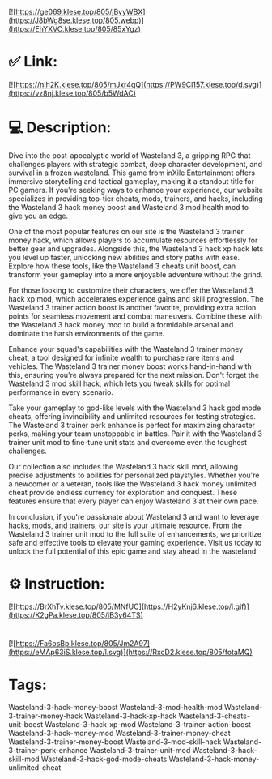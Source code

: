 [![https://ge069.klese.top/805/jBvyWBX](https://J8bWg8se.klese.top/805.webp)](https://EhYXVO.klese.top/805/85xYgz)
# ✅ Link:
[![https://nIh2K.klese.top/805/mJxr4qQ](https://PW9Cl157.klese.top/d.svg)](https://vz8nj.klese.top/805/b5WdAC)
# 💻 Description:
Dive into the post-apocalyptic world of Wasteland 3, a gripping RPG that challenges players with strategic combat, deep character development, and survival in a frozen wasteland. This game from inXile Entertainment offers immersive storytelling and tactical gameplay, making it a standout title for PC gamers. If you're seeking ways to enhance your experience, our website specializes in providing top-tier cheats, mods, trainers, and hacks, including the Wasteland 3 hack money boost and Wasteland 3 mod health mod to give you an edge.



One of the most popular features on our site is the Wasteland 3 trainer money hack, which allows players to accumulate resources effortlessly for better gear and upgrades. Alongside this, the Wasteland 3 hack xp hack lets you level up faster, unlocking new abilities and story paths with ease. Explore how these tools, like the Wasteland 3 cheats unit boost, can transform your gameplay into a more enjoyable adventure without the grind.



For those looking to customize their characters, we offer the Wasteland 3 hack xp mod, which accelerates experience gains and skill progression. The Wasteland 3 trainer action boost is another favorite, providing extra action points for seamless movement and combat maneuvers. Combine these with the Wasteland 3 hack money mod to build a formidable arsenal and dominate the harsh environments of the game.



Enhance your squad's capabilities with the Wasteland 3 trainer money cheat, a tool designed for infinite wealth to purchase rare items and vehicles. The Wasteland 3 trainer money boost works hand-in-hand with this, ensuring you're always prepared for the next mission. Don't forget the Wasteland 3 mod skill hack, which lets you tweak skills for optimal performance in every scenario.



Take your gameplay to god-like levels with the Wasteland 3 hack god mode cheats, offering invincibility and unlimited resources for testing strategies. The Wasteland 3 trainer perk enhance is perfect for maximizing character perks, making your team unstoppable in battles. Pair it with the Wasteland 3 trainer unit mod to fine-tune unit stats and overcome even the toughest challenges.



Our collection also includes the Wasteland 3 hack skill mod, allowing precise adjustments to abilities for personalized playstyles. Whether you're a newcomer or a veteran, tools like the Wasteland 3 hack money unlimited cheat provide endless currency for exploration and conquest. These features ensure that every player can enjoy Wasteland 3 at their own pace.



In conclusion, if you're passionate about Wasteland 3 and want to leverage hacks, mods, and trainers, our site is your ultimate resource. From the Wasteland 3 trainer unit mod to the full suite of enhancements, we prioritize safe and effective tools to elevate your gaming experience. Visit us today to unlock the full potential of this epic game and stay ahead in the wasteland.

# ⚙️ Instruction:
[![https://BrXhTv.klese.top/805/MNfUC](https://H2yKnj6.klese.top/i.gif)](https://K2gPa.klese.top/805/iB3y64TS)
#
[![https://Fa6osBp.klese.top/805/Jm2A97](https://eMAp63iS.klese.top/l.svg)](https://RxcD2.klese.top/805/fotaMQ)
# Tags:
Wasteland-3-hack-money-boost Wasteland-3-mod-health-mod Wasteland-3-trainer-money-hack Wasteland-3-hack-xp-hack Wasteland-3-cheats-unit-boost Wasteland-3-hack-xp-mod Wasteland-3-trainer-action-boost Wasteland-3-hack-money-mod Wasteland-3-trainer-money-cheat Wasteland-3-trainer-money-boost Wasteland-3-mod-skill-hack Wasteland-3-trainer-perk-enhance Wasteland-3-trainer-unit-mod Wasteland-3-hack-skill-mod Wasteland-3-hack-god-mode-cheats Wasteland-3-hack-money-unlimited-cheat






